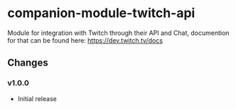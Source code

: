 # companion-module-twitch-api

Module for integration with Twitch through their API and Chat, documention for that can be found here: https://dev.twitch.tv/docs



## Changes

### v1.0.0

- Initial release